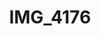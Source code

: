 ---
pid: '121'
layout: photos
title: IMG_4176
filename: IMG_4176.jpg
caption: donkey and muffin tins
permalink: "/photos/121.html"
---